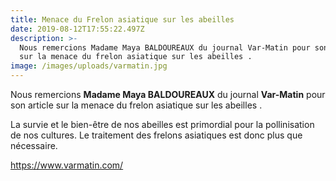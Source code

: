 ```yaml
---
title: Menace du Frelon asiatique sur les abeilles
date: 2019-08-12T17:55:22.497Z
description: >-
  Nous remercions Madame Maya BALDOUREAUX du journal Var-Matin pour son article
  sur la menace du frelon asiatique sur les abeilles .
image: /images/uploads/varmatin.jpg
---
```

Nous remercions **Madame Maya BALDOUREAUX** du journal **Var-Matin** pour son article sur la menace du frelon asiatique sur les abeilles .

La survie et le bien-être de nos abeilles est primordial pour la pollinisation de nos cultures. Le traitement des frelons asiatiques est donc plus que nécessaire.

<https://www.varmatin.com/>

